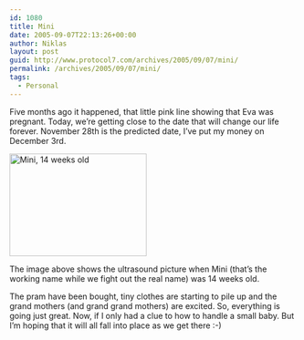 ```yaml
---
id: 1080
title: Mini
date: 2005-09-07T22:13:26+00:00
author: Niklas
layout: post
guid: http://www.protocol7.com/archives/2005/09/07/mini/
permalink: /archives/2005/09/07/mini/
tags:
  - Personal
---
```

<div class='microid-b9f109fcc776930f1e0454d876fcc702222d7c19'>
  <p>
    Five months ago it happened, that little pink line showing that Eva was pregnant. Today, we&#8217;re getting close to the date that will change our life forever. November 28th is the predicted date, I&#8217;ve put my money on December 3rd.
  </p>
  
  <p>
    <a href="http://www.flickr.com/photos/protocol7/23246964/" title="Mini, 14 weeks old"><img src="http://static.flickr.com/19/23246964_491c0f15cc_m.jpg" width="240" height="180" alt="Mini, 14 weeks old" /></a>
  </p>
  
  <p>
    The image above shows the ultrasound picture when Mini (that&#8217;s the working name while we fight out the real name) was 14 weeks old.
  </p>
  
  <p>
    The pram have been bought, tiny clothes are starting to pile up and the grand mothers (and grand grand mothers) are excited. So, everything is going just great. Now, if I only had a clue to how to handle a small baby. But I&#8217;m hoping that it will all fall into place as we get there :-)
  </p>
</div>